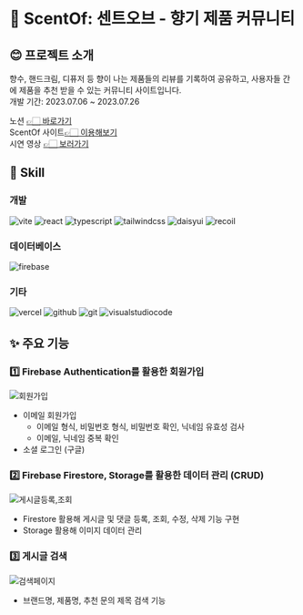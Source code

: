 # 🌿 ScentOf: 센트오브 - 향기 제품 커뮤니티

  


  
## 😊 프로젝트 소개
향수, 핸드크림, 디퓨저 등 향이 나는 제품들의 리뷰를 기록하여 공유하고, 사용자들 간에 제품을 추천 받을 수 있는 커뮤니티 사이트입니다. <br/>
개발 기간: 2023.07.06 ~ 2023.07.26

노션 <a href="https://pinnate-chair-fbc.notion.site/ScentOf-cfbbcd5c0b4344fb91eb06080f1962f4?pvs=4" target="_blank">👉🏻 바로가기</a> <br/>
ScentOf 사이트<a href="https://scent-of.vercel.app/" target="_blank">👉🏻 이용해보기</a> <br/>
시연 영상 <a href="https://www.youtube.com/watch?v=HwWINhJJsBo" target="_blank">👉🏻 보러가기</a> <br/>

  
## 📍 Skill
  
### 개발
<p>
<img src="https://img.shields.io/badge/vite-646CFF?style=for-the-badge&logo=vite&logoColor=FFFFFF" alt="vite">
<img src="https://img.shields.io/badge/react-61DAFB?style=for-the-badge&logo=react&logoColor=000000" alt="react">
<img src="https://img.shields.io/badge/typescript-3178C6?style=for-the-badge&logo=typescript&logoColor=FFFFFF" alt="typescript">
<img src="https://img.shields.io/badge/tailwindcss-06B6D4?style=for-the-badge&logo=tailwindcss&logoColor=FFFFFF" alt="tailwindcss">
<img src="https://img.shields.io/badge/daisyui-5A0EF8?style=for-the-badge&logo=daisyui&logoColor=FFFFFF" alt="daisyui">
<img src="https://img.shields.io/badge/recoil-3578E5?style=for-the-badge&logo=recoil&logoColor=FFFFFF" alt="recoil">
</p>
  
### 데이터베이스
<img src="https://img.shields.io/badge/firebase-FFCA28?style=for-the-badge&logo=firebase&logoColor=FFFFFF" alt="firebase">

### 기타
<p>
<img src="https://img.shields.io/badge/vercel-000000?style=for-the-badge&logo=vercel&logoColor=FFFFFF" alt="vercel">
<img src="https://img.shields.io/badge/github-181717?style=for-the-badge&logo=github&logoColor=FFFFFF" alt="github">
<img src="https://img.shields.io/badge/git-F05032?style=for-the-badge&logo=git&logoColor=FFFFFF" alt="git">
<img src="https://img.shields.io/badge/visualstudiocode-007ACC?style=for-the-badge&logo=visualstudiocode&logoColor=FFFFFF" alt="visualstudiocode">
</p>

## ✨ 주요 기능
### 1️⃣ Firebase Authentication를 활용한 회원가입
<img src="https://github.com/j2yn34/ScentOf/assets/123265266/494259a3-56ed-40fe-8178-2f8790a2f022" alt="회원가입"> <br />
+ 이메일 회원가입
   - 이메일 형식, 비밀번호 형식, 비밀번호 확인, 닉네임 유효성 검사
   - 이메일, 닉네임 중복 확인
+ 소셜 로그인 (구글)

### 2️⃣ Firebase Firestore, Storage를 활용한 데이터 관리 (CRUD)
<img src="https://github.com/j2yn34/ScentOf/assets/123265266/81ae0667-7cc2-4624-82d0-37d86a693216" alt="게시글등록,조회"> <br />
+ Firestore 활용해 게시글 및 댓글 등록, 조회, 수정, 삭제 기능 구현
+ Storage 활용해 이미지 데이터 관리

### 3️⃣ 게시글 검색
<img src="https://github.com/j2yn34/ScentOf/assets/123265266/65f19f55-7428-4b41-82b9-6e73078d1a68" alt="검색페이지"> <br />
+ 브랜드명, 제품명, 추천 문의 제목 검색 기능
